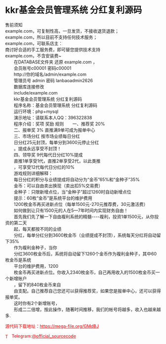 # kkr基金会员管理系统 分红复利源码

售前须知<br>example.com，可复制性高，一旦发货，不接收退货退款；<br>example.com，所以目前不支持任何技术服务；<br>example.com，可联系店主：<br>商讨好合适的手工服务费，即可替您提供技术支持<br>example.com，不含安装费~<br>　　在DATABASE文件夹 还原 example.com ，<br>　　会员账号c00001 密码c00001<br>　　http://你的域名/admin/example.com<br>　　管理员号 admin 密码 lanbaoadmin2626<br>　　数据库连接修改<br>　　include/example.com<br>　　kkr基金会员管理系统 分红复利源码<br>　　程序名称：基金会员管理系统 分红复利源码<br>　　运行环境：php+mysql<br>　　演示地址：请联系本人QQ：396322838<br>　　程序介绍：奖项 奖励 规则　　一、推荐奖 20%<br>　　二、报单奖 3% 直推满9单可成为报单中心<br>　　三、市场分红 按市场业绩每日分红<br>　　日分红25元封顶，每单分到3600元停止分红<br>　　。提成永远享受不封顶！<br>　　四、领导奖 9代每代日分红10%提成<br>　　直推1单享受1代，直推2单享受2代，以此类推<br>　　，可享受12代每代日分红的10%<br>　　游戏规则详细解释：<br>　　每日分红的积分与业绩提成将自动分为“金币”65%和“金种子”35%<br>　　金币：可以自由卖出换现（卖出扣5%交易费）<br>　　金种子：只限新增点位，当“金种子”超过1260时自动新增点位<br>　　提示：60枚“金币”是系统平台的维护费用<br>　　1200枚金币再买进新点位（每单1500元-270元推荐费，30元激活费）<br>　　如何做到让只有1500元的人在5—7年时间内实现财务自由！<br>　　首先我们先了解一下自由複利系统的精髓----複利，投资1单1500元，从你投资的第二天<br>　　起，每天都按不同的业绩<br>　　分红，每单分红分到3600枚金币（业绩提成不封顶），系统每天分红将自动留下35%<br>　　作为複利金种子，当你<br>　　分红3600枚金币后，系统将自动留下1260个金币作为複利金种子，其中60枚金币是系统<br>　　平台的维护费用，1200<br>　　枚金币再买进新点位。你收入2340枚金币，自己再用收入的1500枚金币买一个新增账户<br>　　，留下的840枚金币来自<br>　　由支配。自己推荐自己您还可以获得推荐奖，如果您是报单中心，还可以获得报单奖。<br>　　这时你有2个新增账号，<br>　　形成二二倍增，按此操作，随著时间推移，我们的帐号将越多，收入也越来越多.<br>


<p style="color: red;">源代码下载地址：<a href="https://mega-file.org/GMdBJ" style="color: red;">https://mega-file.org/GMdBJ</a></p><p style="color: red;"><img src="https://cdn-icons-png.flaticon.com/512/2111/2111646.png" alt="Telegram Icon" style="width: 16px; vertical-align: middle; margin-right: 5px;">Telegram:<a href="https://t.me/official_sourcecode" style="color: red;">@official_sourcecode</a></p>